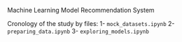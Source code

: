 Machine Learning Model
Recommendation System

Cronology of the study by files:
1- `mock_datasets.ipynb`
2- `preparing_data.ipynb`
3- `exploring_models.ipynb`



